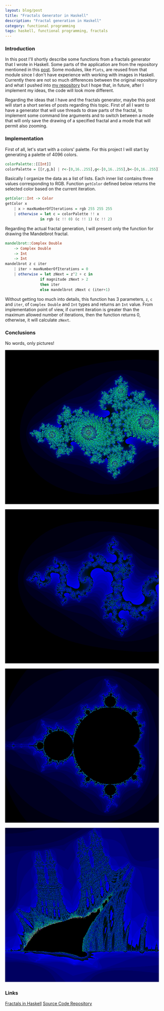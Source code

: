```yaml
---
layout: blog/post
title: "Fractals Generator in Haskell"
description: "Fractal generation in Haskell"
category: functional programming
tags: haskell, functional programming, fractals
---
```


### Introduction

In this post I'll shortly describe some functions from a fractals generator that I wrote in Haskell. Some parts of the application are from the repository mentioned in this [post][1]. Some modules, like `Plots`, are reused from that module since I don't have experience with working with images in Haskell.
Currently there are not so much differences between the original repository and what I pushed into [my repository][2] but I hope that, in future, after I implement my ideas, the code will look more different. 

Regarding the ideas that I have and the fractals generator, maybe this post will start a short series of posts regarding this topic. First of all I want to have a generator that will use threads to draw parts of the fractal, to implement some command line arguments and to switch between a mode that will only save the drawing of a specified fractal and a mode that will permit also zooming.

### Implementation

First of all, let's start with a colors' palette. For this project I will start by generating a palette of 4096 colors. 

```haskell
colorPalette::[[Int]]
colorPalette = [[r,g,b] | r<-[0,16..255],g<-[0,16..255],b<-[0,16..255]]
```

Basically I organize the data as a list of lists. Each inner list contains three values corresponding to RGB. Function `getColor` defined below returns the selected color based on the current iteration.

```haskell
getColor::Int -> Color
getColor x
    | x > maxNumberOfIterations = rgb 255 255 255
    | otherwise = let c = colorPalette !! x
                in rgb (c !! 0) (c !! 1) (c !! 2)
```

Regarding the actual fractal generation, I will present only the function for drawing the Mandelbrot fractal.

```haskell
mandelbrot::Complex Double
    -> Complex Double
    -> Int
    -> Int
mandelbrot z c iter
    | iter > maxNumberOfIterations = 0
    | otherwise = let zNext = z^2 + c in
                if magnitude zNext > 2
                then iter
                else mandelbrot zNext c (iter+1)
```
Without getting too much into details, this function has 3 parameters, `z`, `c` and `iter`, of `Complex Double` and `Int` types and returns an `Int` value. From implementation point of view, if current iteration is greater than the maximum allowed number of iterations, then the function returns 0, otherwise, it will calculate `zNext`.

### Conclusions

No words, only pictures!

![Julia Fractal][img_julia]

![Julia Fractal][img_julia2]

![Mandelbrot Fractal][img_mandelbrot]

![Burning Ship Fractal][img_ship]

### Links

[Fractals in Haskell][1]
[Source Code Repository][2]

[img_julia]:/blog/resources/julia.png "Julia fractal"
[img_julia2]:/blog/resources/julia2.png "Julia fractal"
[img_mandelbrot]:/blog/resources/mandelbrot.png "Mandelbrot fractal"
[img_ship]:/blog/resources/ship.png "Burning Ship fractal"

[1]: https://gregheartsfield.com/fractal-hs/
[2]: https://github.com/ardeleanasm/project-fractals
